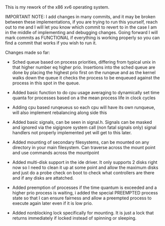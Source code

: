 This is my rework of the x86 xv6 operating system.

IMPORTANT NOTE: I add changes in many commits, and it may be broken between these implementations, if you are trying to run this yourself, reach out to me and I will let you know which commit to revert to in the case I am
in the middle of implementing and debugging changes. Going forward I will mark commits as FUNCTIONAL if everything is working properly so you can find a commit that works if you wish to run it.

Changes made so far:

  - Sched queue based on process priorities, differing from typical unix in that higher number eq higher prio. 
    Insertions into the sched queue are done by placing the highest prio first on the runqeue and as the kernel walks
    down the queue it checks the process to be enqueued against the process in this spot in the queue.

  - Added basic function to do cpu usage averaging to dynamically set time quanta for processes based on a the mean process life in clock cycles 
    
  - Adding cpu based runqeueus so each cpu will have its own runqueue, will also implement rebalancing along side this

  - Added basic signals, can be seen in signal.h. Signals can be masked and ignored via the sigignore system call (non fatal signals only)
    signal handlers not properly implemented yet will get to this later.

  - Added mounting of secondary filesystems, can be mounted on any directory in your main filesystem. Can traverse across the mount point and use commands
    across the mountpoint

  - Added multi-disk support in the ide driver. It only supports 2 disks right now so I need to clean it up at some point and allow the maximum disks and just do a probe check
    on boot to check what controllers are there and if any disks are attatched.

  - Added preemption of processes if the time quantum is exceeded and a higher prio process is waiting, i added the special PREEMPTED process state so that I can ensure fairness
    and allow a preempted process to execute again later even if it is low prio.

  - Added nonblocking lock specifically for mounting. It is just a lock that returns immediately if locked instead of spinning or sleeping.
